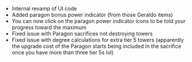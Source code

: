 - Internal revamp of UI code
- Added paragon bonus power indicator (from those Geraldo items)
- You can now click on the paragon power indicator icons to be told your progress toward the maximum
- Fixed issue with Paragon sacrifices not destroying towers
- Fixed issue with degree calculations for extra tier 5 towers (apparently the upgrade cost of the Paragon starts being included in the sacrifice once you have more than three tier 5s lol)